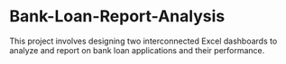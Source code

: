 # Bank-Loan-Report-Analysis
This project involves designing two interconnected Excel dashboards to analyze and report on bank loan applications and their performance.
